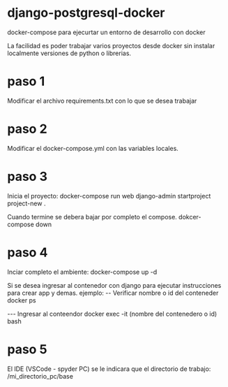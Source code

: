 # django-postgresql-docker
 docker-compose para ejecurtar un entorno de desarrollo con docker

 La facilidad es poder trabajar varios proyectos desde docker sin instalar localmente versiones de python o librerias.

 # paso 1
Modificar el archivo requirements.txt con lo que se desea trabajar

# paso 2
Modificar el docker-compose.yml con las variables locales.

# paso 3
Inicia el proyecto:
docker-compose run web django-admin startproject project-new .

Cuando termine se debera bajar por completo el compose.
dokcer-compose down

# paso 4
Inciar completo el ambiente:
docker-compose up -d

Si se desea ingresar al contenedor con django para ejecutar instrucciones para crear app y demas.
ejemplo:
-- Verificar nombre o id del conteneder
docker ps 

--- Ingresar al conteendor
docker exec -it (nombre del contenedero o id) bash

# paso 5
El IDE (VSCode - spyder PC) se le indicara que el directorio de trabajo:  /mi_directorio_pc/base



